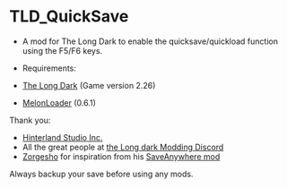 # TLD_QuickSave

- A mod for The Long Dark to enable the quicksave/quickload function using the F5/F6 keys.

- Requirements:
- [The Long Dark](https://www.thelongdark.com/) (Game version 2.26)
- [MelonLoader](https://github.com/LavaGang/MelonLoader/) (0.6.1)

Thank you:

- [Hinterland Studio Inc.](https://hinterlandgames.com/)
- All the great people at [the Long dark Modding Discord](https://discord.com/channels/322211727192358914/371713326725726209)
- [Zorgesho](https://github.com/zorgesho) for inspiration from his [SaveAnywhere mod](https://github.com/zorgesho/TheLongDarkMods/tree/master/SaveAnywhere)

Always backup your save before using any mods.
